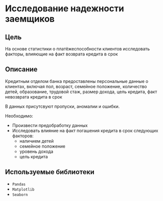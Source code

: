 # Исследование надежности заемщиков

## Цель
На основе статистики о платёжеспособности клиентов исследовать факторы, влияющие на факт возврата кредита в срок

## Описание
Кредитным отделом банка предоставлены персональные данные о клиентах, включая пол, возраст, семейное положение, количество детей, образование, трудовой стаж, размер дохода, цель кредита, факт невозврата кредита в срок

В данных присутсвуют пропуски, аномалии и ошибки.

Необходимо:

- Произвести предобработку данных
- Исследовать влияние на факт погашения кредита в срок следующих факторов:
  - наличием детей
  - семейное положение
  - уровень дохода
  - цель кредита

## Используемые библиотеки
- `Pandas`
- `Matplotlib`
- `Seaborn`
